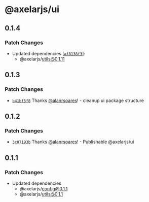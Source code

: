 # @axelarjs/ui

## 0.1.4

### Patch Changes

- Updated dependencies [[`af8138f3`](https://github.com/axelarnetwork/axelarjs/commit/af8138f3825469915e84a81b02c618cd9e70b6f2)]:
  - @axelarjs/utils@0.1.11

## 0.1.3

### Patch Changes

- [`b41bf5f8`](https://github.com/axelarnetwork/axelarjs/commit/b41bf5f83151d2b81e5509f004271dfa40109dc2) Thanks [@alanrsoares](https://github.com/alanrsoares)! - cleanup ui package structure

## 0.1.2

### Patch Changes

- [`3c07193b`](https://github.com/axelarnetwork/axelarjs/commit/3c07193b0bd7cab5d27c46a32bfb3f8cb0df723e) Thanks [@alanrsoares](https://github.com/alanrsoares)! - Publishable @axelarjs/ui

## 0.1.1

### Patch Changes

- Updated dependencies
  - @axelarjs/config@0.1.1
  - @axelarjs/utils@0.1.1
